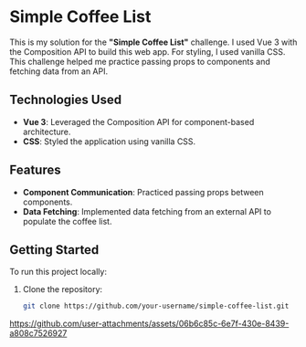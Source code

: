 # Simple Coffee List

This is my solution for the **"Simple Coffee List"** challenge. I used Vue 3 with the Composition API to build this web app. For styling, I used vanilla CSS. This challenge helped me practice passing props to components and fetching data from an API.

## Technologies Used

- **Vue 3**: Leveraged the Composition API for component-based architecture.
- **CSS**: Styled the application using vanilla CSS.

## Features

- **Component Communication**: Practiced passing props between components.
- **Data Fetching**: Implemented data fetching from an external API to populate the coffee list.

## Getting Started

To run this project locally:

1. Clone the repository:
   ```bash
   git clone https://github.com/your-username/simple-coffee-list.git


https://github.com/user-attachments/assets/06b6c85c-6e7f-430e-8439-a808c7526927

